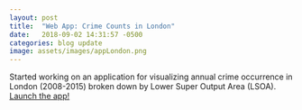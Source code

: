 ```yaml
---
layout: post
title:  "Web App: Crime Counts in London"
date:   2018-09-02 14:31:57 -0500
categories: blog update
image: assets/images/appLondon.png
---
```

Started working on an application for visualizing annual crime occurrence in London (2008-2015) broken down by Lower Super Output Area (LSOA). <a href="https://tinyurl.com/ybhssc47">Launch the app!</a>
